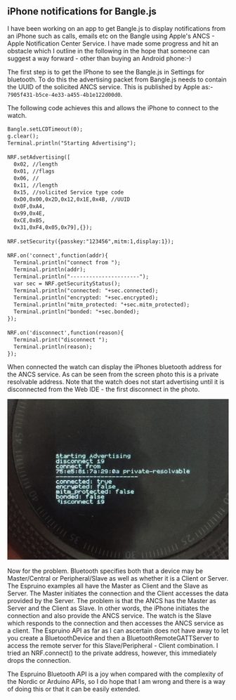 ## iPhone notifications for Bangle.js

I have been working on an app to get Bangle.js to display notifications from an iPhone such as calls, emails etc on the Bangle using Apple's ANCS - Apple Notification Center Service. I have made some progress and hit an obstacle which I outline in the following in the hope that someone can suggest a way forward - other than buying an Android phone:-)

The first step is to get the IPhone to see the Bangle.js in Settings for bluetooth. To do this the advertising packet from Bangle.js needs to contain the UUID of the solicited ANCS service. This is published by Apple as:- `7905f431-b5ce-4e33-a455-4b1e122d00d0`.

The following code achieves this and allows the iPhone to connect to the watch.

~~~
Bangle.setLCDTimeout(0);
g.clear();
Terminal.println("Starting Advertising");

NRF.setAdvertising([
  0x02, //length
  0x01, //flags
  0x06, //
  0x11, //length
  0x15, //solicited Service type code
  0xD0,0x00,0x2D,0x12,0x1E,0x4B, //UUID
  0x0F,0xA4,
  0x99,0x4E,
  0xCE,0xB5,
  0x31,0xF4,0x05,0x79],{});

NRF.setSecurity({passkey:"123456",mitm:1,display:1});

NRF.on('connect',function(addr){
  Terminal.println("connect from ");
  Terminal.println(addr);
  Terminal.println("----------------------");
  var sec = NRF.getSecurityStatus();
  Terminal.println("connected: "+sec.connected);
  Terminal.println("encrypted: "+sec.encrypted);
  Terminal.println("mitm_protected: "+sec.mitm_protected);
  Terminal.println("bonded: "+sec.bonded);
});

NRF.on('disconnect',function(reason){
  Terminal.print("disconnect ");
  Terminal.println(reason);
});
~~~

When connected the watch can display the iPhones bluetooth address for the ANCS service. As can be seen from the screen photo this is a private resolvable address. Note that the watch does not start advertising until it is disconnected from the Web IDE - the first disconnect in the photo.

![](https://raw.githubusercontent.com/jeffmer/JeffsBangleAppsDev/master/apps/ancsapp/screendump.jpg)

Now for the problem. Bluetooth specifies both that a device may be Master/Central or Peripheral/Slave as well as whether it is a Client or Server. The Espruino examples all have the Master as Client and the Slave as Server. The Master initiates the connection and the Client accesses the data provided by the Server. The problem is that the ANCS has the Master as Server and the Client as Slave. In other words, the iPhone initiates the connection and also provide the ANCS service. The watch is the Slave which responds to the connection and then accesses the ANCS service as a client. The Espruino API as far as I can ascertain does not have  away to let you create a BluetoothDevice and then a BluetoothRemoteGATTServer to access the remote server for this Slave/Peripheral - Client combination. I tried an NRF.connect() to the private address, however, this immediately drops the connection. 

The Espruino Bluetooth API is a joy when compared with the complexity of the Nordic or Arduino APIs, so I do hope that I am wrong and there is a way of doing this or that it can be easily extended.
